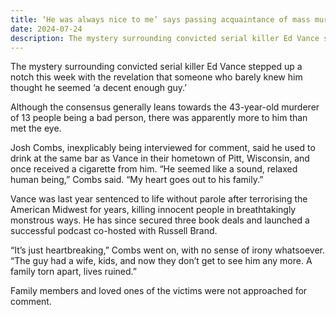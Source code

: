 ```yaml
---
title: ‘He was always nice to me’ says passing acquaintance of mass murderer
date: 2024-07-24
description: The mystery surrounding convicted serial killer Ed Vance stepped up a notch this week with the revelation that someone who barely knew him thought he seemed ‘a decent enough guy.’
---
```


The mystery surrounding convicted serial killer Ed Vance stepped up a notch this week with the revelation that someone who barely knew him thought he seemed ‘a decent enough guy.’

Although the consensus generally leans towards the 43-year-old murderer of 13 people being a bad person, there was apparently more to him than met the eye.

Josh Combs, inexplicably being interviewed for comment, said he used to drink at the same bar as Vance in their hometown of Pitt, Wisconsin, and once received a cigarette from him. “He seemed like a sound, relaxed human being,” Combs said. “My heart goes out to his family.”

Vance was last year sentenced to life without parole after terrorising the American Midwest for years, killing innocent people in breathtakingly monstrous ways. He has since secured three book deals and launched a successful podcast co-hosted with Russell Brand. 

“It’s just heartbreaking,” Combs went on, with no sense of irony whatsoever. “The guy had a wife, kids, and now they don’t get to see him any more. A family torn apart, lives ruined.”

Family members and loved ones of the victims were not approached for comment.
